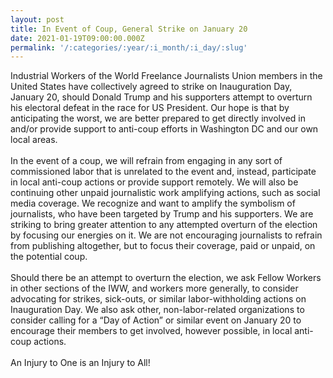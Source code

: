 ```yaml
---
layout: post
title: In Event of Coup, General Strike on January 20
date: 2021-01-19T09:00:00.000Z
permalink: '/:categories/:year/:i_month/:i_day/:slug'
---
```

Industrial Workers of the World Freelance Journalists Union members in the United States have collectively agreed to strike on Inauguration Day, January 20, should Donald Trump and his supporters attempt to overturn his electoral defeat in the race for US President. Our hope is that by anticipating the worst, we are better prepared to get directly involved in and/or provide support to anti-coup efforts in Washington DC and our own local areas. <br><br>
In the event of a coup, we will refrain from engaging in any sort of commissioned labor that is unrelated to the event and, instead, participate in local anti-coup actions or provide support remotely. We will also be continuing other unpaid journalistic work amplifying actions, such as social media coverage. We recognize and want to amplify the symbolism of journalists, who have been targeted by Trump and his supporters. We are striking to bring greater attention to any attempted overturn of the election by focusing our energies on it. We are not encouraging journalists to refrain from publishing altogether, but to focus their coverage, paid or unpaid, on the potential coup.
<br><br>
Should there be an attempt to overturn the election, we ask Fellow Workers in other sections of the IWW, and workers more generally, to consider advocating for strikes, sick-outs, or similar labor-withholding actions on Inauguration Day. We also ask other, non-labor-related organizations to consider calling for a “Day of Action” or similar event on January 20 to encourage their members to get involved, however possible, in local anti-coup actions.<br><br>
An Injury to One is an Injury to All!